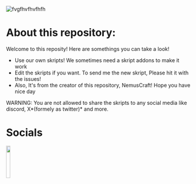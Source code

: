 ![fvgfhvfhvfhfh](https://github.com/NemusCraft/Skripts/assets/95968788/9e27d32d-9132-4740-a1e4-d07df37c648d)
# About this repository:
  Welcome to this reposity! Here are somethings you can take a look!
  - Use our own skripts! We sometimes need a skript addons to make it work
  - Edit the skripts if you want. To send me the new skript, Please hit it with the issues!
  - Also, It's from the creator of this repository, NemusCraft! Hope you have nice day

  WARNING: You are not allowed to share the skripts to any social media like discord, X*(formely as twitter)* and more.
# Socials
<img src="https://github.com/NemusCraft/Skripts/assets/95968788/5e5d5065-3b1c-468b-a982-47a7401ccc4f" width=15% height=15%>
